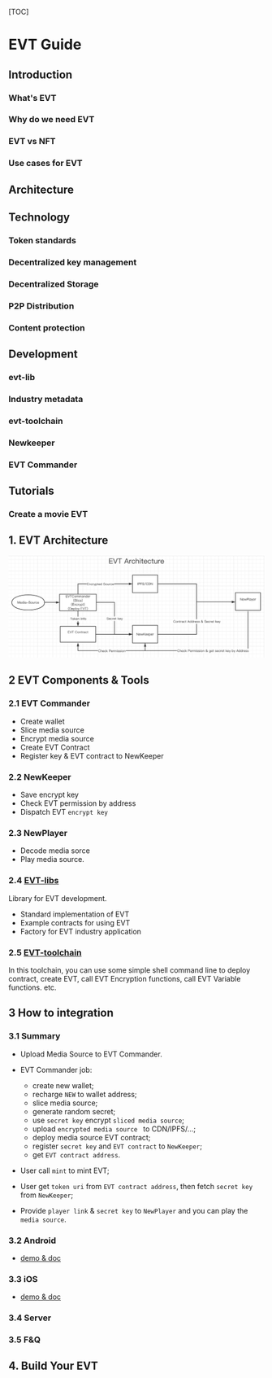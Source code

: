 [TOC]

# EVT Guide



## Introduction



### What's EVT



### Why do we need EVT



### EVT vs NFT



### Use cases for EVT



## Architecture



## Technology



### Token standards



### Decentralized key management



### Decentralized Storage



### P2P Distribution



### Content protection





## Development



### evt-lib



### Industry metadata



### evt-toolchain



### Newkeeper



### EVT Commander



## Tutorials



### Create a movie EVT

 





## 1. EVT Architecture

![EVT Architecture](./res/evt.png)

## 2 EVT Components & Tools

### 2.1 EVT Commander

- Create wallet
- Slice media source
- Encrypt media source
- Create EVT Contract
- Register key & EVT contract to NewKeeper

### 2.2 NewKeeper

- Save encrypt key
- Check EVT permission by address
- Dispatch EVT `encrypt key`

### 2.3 NewPlayer

- Decode media sorce
- Play media source.

### 2.4 [EVT-libs](https://github.com/newtonproject/EVT-lib)

Library for EVT development.
- Standard implementation of EVT
- Example contracts for using EVT
- Factory for EVT industry application

### 2.5 [EVT-toolchain](https://github.com/newtonproject/EVT-toolchain)

In this toolchain, you can use some simple shell command line to deploy contract, create EVT, call EVT Encryption functions, call EVT Variable functions. etc.

## 3 How to integration

### 3.1 Summary

- Upload Media Source to EVT Commander.

- EVT Commander job:
  - create new wallet; 
  - recharge `NEW` to wallet address;
  - slice media source;
  - generate random secret;
  - use `secret key` encrypt `sliced media source`;
  - upload `encrypted media source ` to CDN/IPFS/...;
  - deploy media source EVT contract;
  - register `secret key` and `EVT contract` to `NewKeeper`;
  - get `EVT contract address`.

- User call `mint` to mint EVT;

- User get `token uri` from `EVT contract address`, then fetch `secret key` from `NewKeeper`;

- Provide `player link` & `secret key` to `NewPlayer` and you can play the `media source`.

### 3.2 Android
- [demo & doc](https://gitlab.weinvent.org/wave/business/wave-websites/EVT-player-android)
### 3.3 iOS
- [demo & doc](https://gitlab.weinvent.org/wave/business/wave-websites/EVT-player-ios)

### 3.4 Server

### 3.5 F&Q

## 4. Build Your EVT
